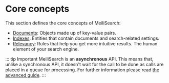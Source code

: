 # Core concepts

This section defines the core concepts of MeiliSearch:

- [Documents](/learn/core_concepts/documents.md): Objects made up of key-value pairs.
- [Indexes](/learn/core_concepts/indexes.md): Entities that contain documents and search-related settings.
- [Relevancy](/learn/core_concepts/relevancy.md): Rules that help you get more intuitive results. The human element of your search engine.

::: tip Important
MeiliSearch is an **asynchronous** API. This means that, unlike a synchronous API, it doesn't wait for the call to be done as calls are placed in a queue for processing. For further information please read [the advanced guide](/learn/advanced/asynchronous_updates.md).
:::
